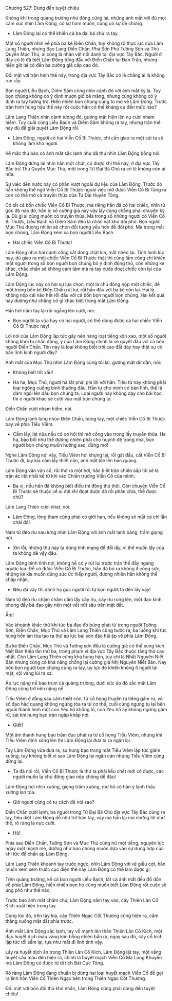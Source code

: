 




Chương 527: Dùng đến tuyệt chiêu


Không khí trong quảng trường như đông cứng lại, những ánh mắt với đủ mọi cảm xúc nhìn Lâm Động, có sự ham muốn, cũng có sự dè chừng.

- Lâm Động lại có thể khiến cả ba đại bá chủ ra tay.

Một số người nhìn về phía ba kẻ Điền Chấn, tuy không rõ thực lực của Lâm Lang Thiên, nhưng Bạo Lang Điền Chấn, Phá Sơn Phủ Tưởng Sơn và Thú Quyền Mục Thú, ai cũng là nhân vật nổi danh tại địa vực Tây Bắc. Người ở đây có lẽ đã biết Lâm Động từng đấu với Điền Chấn tại Đan Trận, nhưng hiện giờ lại có đến ba cường giả cấp cao đó.

Đối mặt với trận hình thế này, trong địa vực Tây Bắc có lẽ chẳng ai là không run rẩy.

Bọn người Liễu Bạch, Diêm Sâm cũng nhìn cảnh đó với ánh mắt kỳ lạ. Tuy bọn chúng không có ý định mượn gió bẻ măng, nhưng cũng không có ý định ra tay tương trợ. Hiển nhiên bọn chúng cũng tò mò về Lâm Động. Trước trận hình hùng hậu thế này rốt cuộc hắn có thể kháng cự đến mức nào?

Lâm Lang Thiên nhìn cảnh tượng đó, gương mặt hiện lên nụ cười nham hiểm. Tuy cuối cùng Liễu Bạch và Diêm Sâm không ra tay, nhưng trận thế này đủ để giải quyết Lâm Động rồi.

- Lâm Động, ngươi có hai Viễn Cổ Bí Thược, chỉ cần giao ra một cái ta sẽ không làm khó ngươi.

Kẻ mặc thú bào có ánh mắt sắc lạnh như dã thú nhìn Lâm Động bỗng nói.

Lâm Động dừng lại nhìn hắn một chút, có được khí thế này, ở địa vực Tây Bắc trừ Thú Quyền Mục Thú, một trong Tứ Đại Bá Chủ ra có lẽ không còn ai nữa.

Sự việc đến nước này có phần vượt ngoài dự liệu của Lâm Động. Trước đó hắn không thể ngờ Viễn Cổ Bí Thược ngoài việc mở được Viễn Cổ Bí Tàng ra còn có thể mở cả truyền thừa của Tứ Đại Huyền Tông.

Có tất cả bốn chiếc Viễn Cổ Bí Thược, mà riêng hắn đã có hai chiếc, nhìn từ góc độ nào đó, hắn bị số cường giả này vây lấy cũng chẳng phải chuyện kỳ lạ. Dù gì ai cũng muốn có truyền thừa. Mà trong số những người có Viễn Cổ Bí Thược, Liễu Bạch và Diêm Sâm đều là nhân vật khó đối phó. Bọn người Mục Thú đương nhiên sẽ chọn đối tượng yếu hơn để đối phó. Mà trong mắt bọn chúng, Lâm Động kém xa bọn người Liễu Bạch.

- Hai chiếc Viễn Cổ Bí Thược!

Lâm Động nhìn hai cánh cổng sắt đóng chặt kia, mắt nheo lại. Tình hình lúc này, dù giao ra một chiếc Viễn Cổ Bí Thược thật thì cùng lắm cũng chỉ khiến một người trong số bọn người bọn chúng bỏ ý định động thủ, còn những kẻ khác, chắc chắn sẽ không cam tâm mà ra tay cướp đoạt chiếc còn lại của Lâm Động.

Lâm Động lúc này có hai sự lựa chọn, một là chủ động nộp một chiếc, để một trong bốn kẻ Điền Chấn rút lui, rồi hắn đấu với ba kẻ còn lại. Hai là không nộp cái nào hết rồi đấu với cả bốn bọn người bọn chúng. Hai kết quả này dường như chẳng có gì khác biệt trong mắt Lâm Động.

Hắn hơi nắm tay lại rồi ngẩng lên cười, nói:

- Bọn người ta vừa hay có hai người, có thể dùng được cả hai chiếc Viễn Cổ Bí Thược này!

Lời nói của Lâm Động lập tức gây nên hàng loạt tiếng xôn xao, một số người không khỏi bị chấn động, ý của Lâm Động chính là sẽ quyết đấu với cả bốn người Điền Chấn. Tên này là loại không biết trời cao đất dày hay thật sự có bản lĩnh kinh người đây?

Ánh mắt của Mục Thú nhìn Lâm Động cũng tối lại, gương mặt dữ dằn, nói:

- Không biết tốt xấu!

- Ha ha, Mục Thú, ngươi hà tất phải phí lời với hắn. Tiểu tử này không phải loại ngông cuồng bình thường đâu. Hắn tự cho mình có bản lĩnh, thế là dám ngồi lên đầu bọn chúng ta. Loại người này không dạy cho bài học thì e người khác sẽ cười vào mặt bọn chúng ta.

Điền Chấn cười nham hiểm, nói.

Lâm Động lạnh lùng nhùn Điền Chấn, búng tay, một chiếc Viễn Cổ Bí Thược bay về phía Tiểu Viêm.

- Cầm lấy, lát nữa nếu có cơ hội thì mở cổng vào trong lấy truyền thừa. Ha ha, bảo bối như thế đương nhiên phải cho huynh đệ trong nhà, bọn người bọn chúng muốn hưởng sao, đừng mơ!

Nghe Lâm Động nói vậy, Tiểu Viêm hơi khựng lại, rồi gật đầu, cất Viễn Cổ Bí Thược đi, tay kia cầm lấy thiết côn, ánh mắt lóe lên hàn quang.

Lâm Động vặn vặn cổ, rồi thở ra một hơi, hắn biết trận chiến sắp tới sẽ là trận ác liệt nhất kể từ khi vào Chiến trường Viễn Cổ của mình.

- Ba vị, nếu hắn đã không biết điều thì động thủ thôi. Còn chuyện Viễn Cổ Bí Thược sẽ thuộc về ai đợi khi đoạt được đã rồi phân chia, thế được chứ?

Lâm Lang Thiên cười nhạt, nói.

- Lâm Động, lòng tham cũng phải có giới hạn, nếu không sẽ mất cả chì lẫn chài đó!

Nam tử đeo rìu sau lưng nhìn Lâm Động với ánh mắt lạnh băng, trầm giọng nói.

- Xin lỗi, những thứ này ta dùng tính mạng để đổi lấy, vì thế muốn lấy của ta không dễ vậy đâu.

Lâm Động bình tĩnh nói, không hề có ý rút lui trước trận thế đầy ngang ngược kia. Để có được Viễn Cổ Bí Thược, hắn đã bỏ ra không ít công sức, những kẻ kia muốn dùng sức ức hiếp người, đương nhiên hắn không thể chấp nhận.

- Nếu đã vậy thì đành hạ gục ngươi rồi tự bọn người ta đến lấy vậy!

Nam tử đeo rìu chậm chậm cầm lấy cây rìu, cây rìu rung lên, một đạo kình phong đầy bá đạo gây nên một vết nứt sâu trên mặt đất.

Ầm!

Vào khoảnh khắc thứ khí tức bá đạo đó bùng phát từ trong người Tưởng Sơn, Điền Chấn, Mục Thú và Lâm Lang Thiên cũng bước ra, ba luồng khí tức hùng hồn lan tỏa tạo ra thứ áp lực bài sơn đảo hải ập về phía Lâm Động.

Ba kẻ Điền Chấn, Mục Thú và Tưởng sơn đều là cường giả có thể xung kích Niết Bàn Kiếp lần thứ ba, trong phạm vi địa vực Tây Bắc thuộc tầng thứ cao nhất. Còn Lâm Lang Thiên cũng khá hung hãn, tuy chỉ là Nhất Nguyên Niết Bàn nhưng cũng có khả năng chống lại cường giả Nhị Nguyên Niết Bàn. Nay bốn bọn người bọn chúng cùng ra tay, uy lực đó khiến không ít người tái mặt, vội vàng lùi ra xa.

Áp lực nặng nề bao trùm cả quảng trường, dưới sức ép đó sắc mặt Lâm Động cũng trở nên nặng nề.

Tiểu Viêm ở đằng sau cầm thiết côn, từ cổ họng truyền ra tiếng gầm rú, vô số đạo hắc quang không ngừng tỏa ra từ cơ thể, cuối cùng ngưng tụ lại bên ngoài thành hình một con Yêu hổ khổng lồ, con Yêu hổ ấy không ngừng gầm rú, sát khí hung bạo tràn ngập khắp nơi.

- Giết!

Một âm thanh hung bạo trầm đục phát ra từ cổ họng Tiểu Viêm, nhưng khi Tiểu Viêm định xông lên thì Lâm Động lại đưa ta ra ngăn lại.

Tay Lâm Động vừa đưa ra, sự hung bạo trong mắt Tiểu Viêm lập tức giảm xuống, tuy không biết vì sao Lâm Động lại ngăn cản nhưng Tiểu Viêm cũng dừng lại.

- Ta đã nói rồi, Viễn Cổ Bí Thược là thứ ta phải liều chết mới có được, các ngươi muốn ta chủ động giao nộp không dễ đâu!

Lâm Động hơi nhìn xuống, giọng trầm xuống, mơ hồ có hàn ý lạnh thấu xương lan tỏa.

- Giờ ngươi cũng có tư cách để nói sao?

Điền Chấn cười lạnh, ba người trong Tứ Đại Bá Chủ địa vực Tây Bắc cùng ra tay, tiêu diệt Lâm Động dễ như trở bàn tay, vậy mà hắn lại nói những lời như thế, rõ ràng là nực cười.

- Hừ!

Phía sau Điền Chấn, Tưởng Sơn và Mục Thú cùng hừ một tiếng, nguyên lực ngày một mạnh mẽ, dường như bọn chúng muốn dựa vào sự dung hợp của khí tức để chấn áp Lâm Động.

Lâm Lang Thiên khoanh tay trước ngực, nhìn Lâm Động với vẻ giễu cợt, hắn muốn xem xem trước cục diện thế này Lâm Động có thể làm được gì.

Trên quảng trường, kể cả bọn người Liễu Bạch, tất cả ánh mắt đều đổ dồn về phía Lâm Động, hiển nhiên bọn họ cũng muốn biết Lâm Động rốt cuộc sẽ ứng phó như thế nào.

Trước bao ánh mắt chăm chú, Lâm Động nắm tay vào, cây Thiên Lân Cổ Kích xuất hiện trong tay.

Cùng lúc đó, trên tay kia, cây Thiên Ngạc Cốt Thương cũng hiện ra, cắm thẳng xuống mặt đất phía trước.

Ánh mắt Lâm Động sắc lạnh, tay vỗ mạnh lên thân Thiên Lân Cổ Kích, một đạo huyết dịch màu vàng kim bỗng nhiên bắn ra, ngay sau đó, cây cổ kích lập tức tối sầm lại, tựa như mất đi linh tính vậy.

Lấy ra huyết dịch ẩn trong Thiên Lân Cổ Kích, Lâm Động lật tay, một vầng huyết cầu màu đen hiện ra, chính là huyết mạch Viễn Cổ Ma Long Khuyển mà Lâm Động có được từ di tích Bát Cực Tông.

Rõ ràng Lâm Động đang chuẩn bị dùng hai loại huyết mạch Viễn Cổ để gọi ra linh hồn Viễn Cổ Thiên Ngạc bên trong Thiên Ngạc Cốt Thương.

Đối mặt với bốn đối thủ khó nhằn, Lâm Động cũng phải dùng đến tuyệt chiêu!




